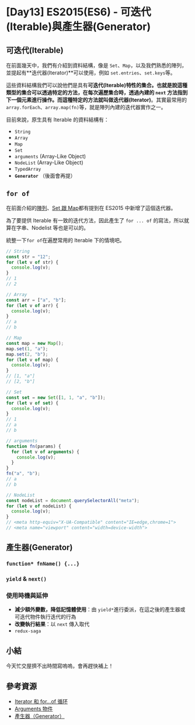 # [Day13] ES2015(ES6) - 可迭代(Iterable)與產生器(Generator)

## 可迭代(Iterable)

在前面幾天中，我們有介紹到資料結構，像是 `Set`、`Map`，以及我們熟悉的陣列，並提起有**迭代器(Iterator)**可以使用，例如 `set.entries`、`set.keys`等。

這些資料結構我們可以說他們是具有**可迭代(Iterable)**特性的集合。也就是說這種類型的集合可以透過特定的方法，在每次遍歷集合時，透過內建的 `next` 方法指到下一個元素進行操作。而這種特定的方法就叫做**迭代器(Iterator)**。其實最常用的 `array.forEach`、`array.map(fn)`等，就是陣列內建的迭代器實作之一。

目前來說，原生具有 Iterable 的資料結構有：

- `String`
- `Array`
- `Map`
- `Set`
- `arguments` (Array-Like Object)
- `NodeList` (Array-Like Object)
- `TypedArray`
- **`Generator`** （後面會再提）

## `for of`

在前面介紹的[陣列](https://ithelp.ithome.com.tw/articles/10241233)、[Set 跟 Map](https://ithelp.ithome.com.tw/articles/10243277)都有提到在 ES2015 中新增了這個迭代器。

為了要提供 Iterable 有一致的迭代方法，因此產生了 `for ... of` 的寫法，所以就算在字串、Nodelist 等也是可以的。

統整一下`for of`在遍歷常用的 Iterable 下的情境吧。

```javascript
// String
const str = "12";
for (let v of str) {
  console.log(v);
}
// 1
// 2

// Array
const arr = ["a", "b"];
for (let v of arr) {
  console.log(v);
}
// a
// b

// Map
const map = new Map();
map.set(1, "a");
map.set(2, "b");
for (let v of map) {
  console.log(v);
}
// [1, "a"]
// [2, "b"]

// Set
const set = new Set([1, 1, "a", "b"]);
for (let v of set) {
  console.log(v);
}
// 1
// a
// b

// arguments
function fn(params) {
  for (let v of arguments) {
    console.log(v);
  }
}
fn("a", "b");
// a
// b

// NodeList
const nodeList = document.querySelectorAll("meta");
for (let v of nodeList) {
  console.log(v);
}
// <meta http-equiv=​"X-UA-Compatible" content=​"IE=edge,chrome=1">​
// <meta name=​"viewport" content=​"width=device-width">​
```

## 產生器(Generator)

### `function* fnName() {...}`

### `yield` & `next()`

### 使用時機與延伸

- **減少額外變數，降低記憶體使用**：由 `yield*`進行委派，在這之後的產生器或可迭代物件執行迭代的行為
- **改變執行結果**：以 `next` 傳入取代
- `redux-saga`

## 小結

今天忙交屋擠不出時間寫嗚嗚，會再趕快補上！

## 參考資源

- [Iterator 和 for...of 循环](https://es6.ruanyifeng.com/#docs/iterator)
- [Arguments 物件](https://developer.mozilla.org/zh-TW/docs/Web/JavaScript/Reference/Functions/arguments)
- [產生器（Generator）](https://cythilya.github.io/2020/01/29/generator/)
